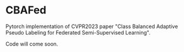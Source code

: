 # CBAFed
Pytorch implementation of CVPR2023 paper "Class Balanced Adaptive Pseudo Labeling for Federated Semi-Supervised Learning".

Code will come soon.
